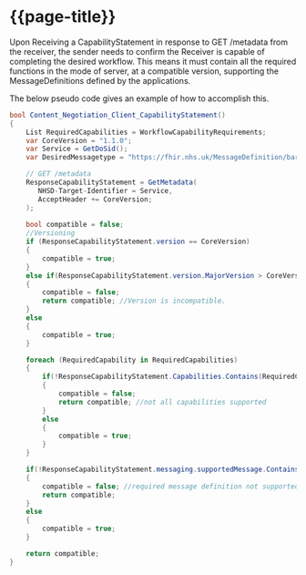 # {{page-title}}
Upon Receiving a CapabilityStatement in response to GET /metadata from the receiver, the sender needs to confirm the Receiver is capable of completing the desired workflow. This means it must contain all the required functions in the mode of server, at a compatible version, supporting the MessageDefinitions defined by the applications. 

The below pseudo code gives an example of how to accomplish this.

``` c#
bool Content_Negotiation_Client_CapabilityStatement()
{
    List RequiredCapabilities = WorkflowCapabilityRequirements;
    var CoreVersion = "1.1.0";
	var Service = GetDoSid();
	var DesiredMessagetype = "https://fhir.nhs.uk/MessageDefinition/bars-message-servicerequest-request";

    // GET /metadata
    ResponseCapabilityStatement = GetMetadata(
       NHSD-Target-Identifier = Service, 
       AcceptHeader += CoreVersion;
    );
    
    bool compatible = false;
    //Versioning
    if (ResponseCapabilityStatement.version == CoreVersion)
    {
        compatible = true;
    }
    else if(ResponseCapabilityStatement.version.MajorVersion > CoreVersion.MajorVersion)
    {
        compatible = false;
        return compatible; //Version is incompatible.
    }
    else
    {
        compatible = true;
    }

    foreach (RequiredCapability in RequiredCapabilities)
    {
        if(!ResponseCapabilityStatement.Capabilities.Contains(RequiredCapability))
        {
            compatible = false;
            return compatible; //not all capabilities supported
        }
        else
        {
            compatible = true;
        }        
    }

    if(!ResponseCapabilityStatement.messaging.supportedMessage.Contains(DesiredMessagetype as receiver))
    {
        compatible = false; //required message definition not supported.
        return compatible;
    }
    else
    {
        compatible = true;
    }

    return compatible;
}


```